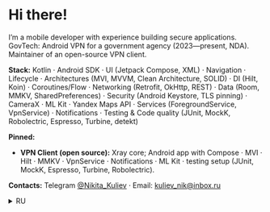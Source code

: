 # Hi there!

I’m a mobile developer with experience building secure applications.  
GovTech: Android VPN for a government agency (2023—present, NDA). Maintainer of an open-source VPN client.

**Stack:** Kotlin · Android SDK · UI (Jetpack Compose, XML) · Navigation · Lifecycle · Architectures (MVI, MVVM, Clean Architecture, SOLID) · DI (Hilt, Koin) · Coroutines/Flow · Networking (Retrofit, OkHttp, REST) · Data (Room, MMKV, SharedPreferences) · Security (Android Keystore, TLS pinning) · CameraX · ML Kit · Yandex Maps API · Services (ForegroundService, VpnService) · Notifications · Testing & Code quality (JUnit, MockK, Robolectric, Espresso, Turbine, detekt)

**Pinned:**  
- **VPN Client (open source):** Xray core; Android app with Compose · MVI · Hilt · MMKV · VpnService · Notifications · ML Kit · testing setup (JUnit, MockK, Espresso, Turbine, Robolectric).

**Contacts:** Telegram [@Nikita_Kuliev](https://t.me/Nikita_Kuliev) · Email: kuliev_nik@inbox.ru

<details>
  <summary>RU</summary>

Я мобильный разработчик с опытом создания защищённых приложений.  
Опыт: VPN для госорганов (Android, 2023—н.в., NDA). Поддерживаю open-source VPN-клиент.

**Стек:** Kotlin · Android SDK · UI (Jetpack Compose, XML) · Navigation · Lifecycle · Architectures (MVI, MVVM, Clean Architecture, SOLID) · DI (Hilt, Koin) · Coroutines/Flow · Networking (Retrofit, OkHttp, REST) · Data (Room, MMKV, SharedPreferences) · Security (Android Keystore, TLS pinning) · CameraX · ML Kit · Yandex Maps API · Services (ForegroundService, VpnService) · Notifications · Testing & Code quality (JUnit, MockK, Robolectric, Espresso, Turbine, detekt)

**Pinned:**  
- **VPN-клиент (open source):** Xray core; Android-приложение с Compose · MVI · Hilt · MMKV · VpnService · Notifications · ML Kit · тестами (JUnit, MockK, Espresso, Turbine, Robolectric).  

**Контакты:** Telegram [@Nikita_Kuliev](https://t.me/Nikita_Kuliev) · Email: kuliev_nik@inbox.ru
</details>
